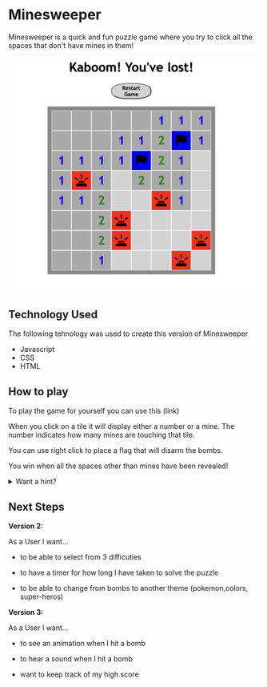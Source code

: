 Minesweeper
================

Minesweeper is a quick and fun puzzle game where you try to click all the spaces that don't have mines in them!

![Minesweeper](Minesweeper_game.png)


## Technology Used

The following tehnology was used to create this version of Minesweeper

- Javascript
- CSS
- HTML

## How to play

To play the game for yourself you can use this (link)

When you click on a tile it will display either a number or a mine. The number indicates how many mines are touching that tile. 

You can use right click to place a flag that will disarm the bombs. 

You win when all the spaces other than mines have been revealed!

<details>
<summary>Want a hint?</summary>
<br>
The corners are the best way to be certain of a mine!
</details>

## Next Steps

**Version 2:**

As a User I want...

- to be able to select from 3 difficuties

- to have a timer for how long I have taken to solve the puzzle

- to be able to change from bombs to another theme (pokemon,colors, super-heros)


**Version 3:** 

As a User I want...

- to see an animation when I hit a bomb

- to hear a sound when I hit a bomb

- want to keep track of my high score